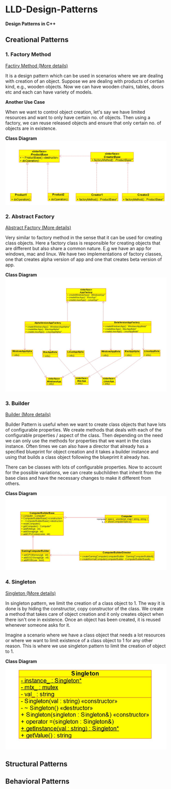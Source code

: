 # LLD-Design-Patterns
**Design Patterns in C++**

## Creational Patterns

### 1. Factory Method

[Factiry Method (More details)](Creational/Factory_Method/factory_method.md)

It is a design pattern which can be used in scenarios where we are dealing with creation of an object.
Suppose we are dealing with products of certian kind, e.g., wooden objects. Now we can have wooden chairs, tables, doors etc and each can have variety of models.

**Another Use Case**

When we want to control object creation, let's say we have limited resources and want to only have certain no. of objects. Then using a factory, we can reuse released objects and ensure that only certain no. of objects are in existence.

**Class Diagram**
![UML](media/Creational/factory_method.jpg)

### 2. Abstract Factory
[Abstract Factory (More details)](Creational/Abstract_factory/abstract_factory.md)

Very similar to factory method in the sense that it can be used for creating class objects.
Here a factory class is responsible for creating objects that are different but also share a common nature.
E.g we have an app for windows, mac and linux. We have two implementations of factory classes, one that creates alpha version of app and one that creates beta version of app.


**Class Diagram**
![UML](media/Creational/abstract_factory.jpg)

### 3. Builder
[Builder (More details)](Creational/Builder/builder.md)

Builder Pattern is useful when we want to create class objects that have lots of configurable properties. We create methods that deals with each of the configurable properties / aspect of the class.
Then depending on the need we can only use the methods for properties that we want in the class instance.
Often times we can also have a director that already has a specified blueprint for object creation and it takes a builder instance and using that builds a class object following the blueprint it already has.

There can be classes with lots of configurable properties. Now to account for
the possible variations, we can create subchildren that inherit from the base class and have the necessary changes to make it different from others.

**Class Diagram**
![UML](media/Creational/builder.jpg)

### 4. Singleton
[Singleton (More details)](Creational/Singleton/singleton.md)

In singleton pattern, we limit the creation of a class object to 1. The way it is done is by hiding the constructor, copy constructor of the class. We create a method that takes care of object creation and it only creates object when there isn't one in existence.
Once an object has been created, it is reused whenever someone asks for it.

Imagine a scenario where we have a class object that needs a lot resources or where we want to limit existence of a class object to 1 for any other reason. This is where we use singleton pattern to limit the creation of object to 1.

**Class Diagram**
![UML](media/Creational/singleton.jpg)

## Structural Patterns



## Behavioral Patterns
